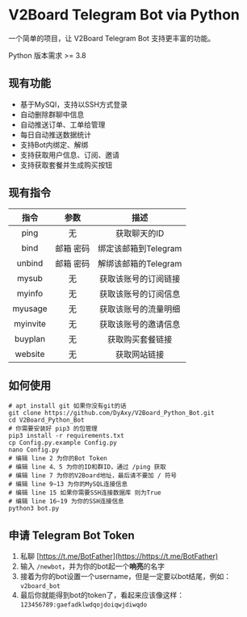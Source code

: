 # V2Board Telegram Bot via Python

一个简单的项目，让 V2Board Telegram Bot 支持更丰富的功能。

Python 版本需求 >= 3.8

## 现有功能
- 基于MySQl，支持以SSH方式登录
- 自动删除群聊中信息
- 自动推送订单、工单给管理
- 每日自动推送数据统计
- 支持Bot内绑定、解绑
- 支持获取用户信息、订阅、邀请
- 支持获取套餐并生成购买按钮

## 现有指令
| 指令 | 参数 | 描述 |
|:-----:|:-----:|:-----:|
| ping | 无 | 获取聊天的ID |
| bind | 邮箱 密码 | 绑定该邮箱到Telegram |
| unbind | 邮箱 密码 | 解绑该邮箱的Telegram |
| mysub | 无 | 获取该账号的订阅链接 |
| myinfo | 无 | 获取该账号的订阅信息 |
| myusage | 无 | 获取该账号的流量明细 |
| myinvite | 无 | 获取该账号的邀请信息 |
| buyplan | 无 | 获取购买套餐链接 |
| website | 无 | 获取网站链接 |

## 如何使用

```
# apt install git 如果你没有git的话
git clone https://github.com/DyAxy/V2Board_Python_Bot.git
cd V2Board_Python_Bot
# 你需要安装好 pip3 的包管理
pip3 install -r requirements.txt
cp Config.py.example Config.py
nano Config.py
# 编辑 line 2 为你的Bot Token
# 编辑 line 4、5 为你的ID和群ID，通过 /ping 获取
# 编辑 line 7 为你的V2Board地址，最后请不要加 / 符号
# 编辑 line 9~13 为你的MySQL连接信息
# 编辑 line 15 如果你需要SSH连接数据库 则为True
# 编辑 line 16~19 为你的SSH连接信息
python3 bot.py
```

## 申请 Telegram Bot Token

1. 私聊 [https://t.me/BotFather](https://https://t.me/BotFather)
2. 输入 `/newbot`，并为你的bot起一个**响亮**的名字
3. 接着为你的bot设置一个username，但是一定要以bot结尾，例如：`v2board_bot`
4. 最后你就能得到bot的token了，看起来应该像这样：`123456789:gaefadklwdqojdoiqwjdiwqdo`